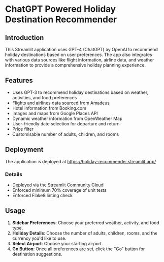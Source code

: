 # ChatGPT Powered Holiday Destination Recommender

## Introduction
This Streamlit application uses GPT-4 (ChatGPT) by OpenAI to recommend holiday destinations based on user preferences. The app also integrates with various data sources like flight information, airline data, and weather information to provide a comprehensive holiday planning experience.

## Features

- Uses GPT-3 to recommend holiday destinations based on weather, activities, and food preferences
- Flights and airlines data sourced from Amadeus
- Hotel information from Booking.com
- Images and maps from Google Places API
- Dynamic weather information from OpenWeather Map
- User-friendly date selection for departure and return
- Price filter
- Customisable number of adults, children, and rooms

## Deployment

The application is deployed at https://holiday-recommender.streamlit.app/

### Details
- Deployed via the [Streamlit Community Cloud](https://docs.streamlit.io/streamlit-community-cloud/deploy-your-app)
- Enforced minimum 70% coverage of unit tests
- Enforced Flake8 linting check

## Usage

1. **Sidebar Preferences**: Choose your preferred weather, activity, and food type.
2. **Holiday Details**: Choose the number of adults, children, rooms, and the currency you'd like to use.
3. **Select Airport**: Choose your starting airport.
4. **Go Button**: Once all preferences are set, click the "Go" button for destination suggestions.
